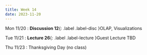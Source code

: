 ```yaml
---
title: Week 14
date: 2023-11-20
---
```


Mon 11/20
: **Discussion 12**{: .label .label-disc }OLAP, Visualizations

Tue 11/21
: **Lecture 26**{: .label .label-lecture }Guest Lecture TBD

Thu 11/23
: Thanksgiving Day (no class)
